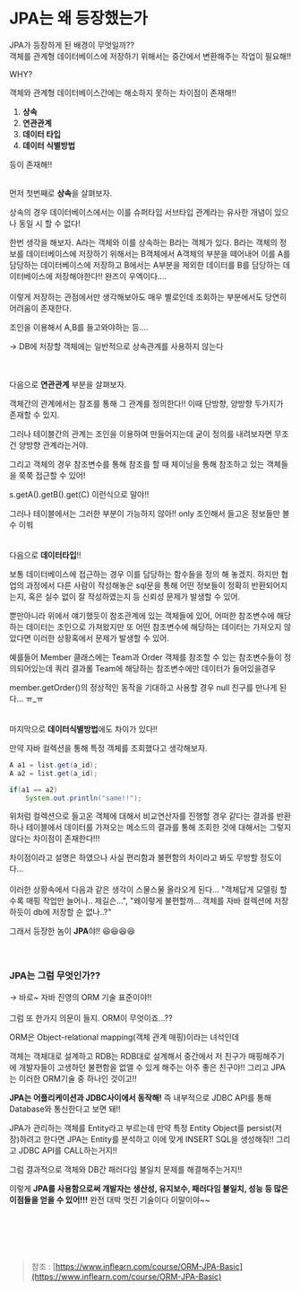 # JPA는 왜 등장했는가

JPA가 등장하게 된 배경이 무엇일까??<br/>객체를 관계형 데이터베이스에 저장하기 위해서는 중간에서 변환해주는 작업이 필요해!!

WHY?

객체와 관계형 데이터베이스간에는 해소하지 못하는 차이점이 존재해!!

1. **상속**
2. **연관관계**
3. **데이터 타입**
4. **데이터 식별방법**

등이 존재해!!<br/><br/>

먼저 첫번째로 **상속**을 살펴보자.

상속의 경우 데이터베이스에서는 이를 슈퍼타입 서브타입 관계라는 유사한 개념이 있으나 동일 시 할 수 없다!

한번 생각을 해보자. A라는 객체와 이를 상속하는 B라는 객체가 있다. B라는 객체의 정보를 데이터베이스에 저장하기 위해서는 B객체에서 A객체의 부분을 떼어내어 이를 A를 담당하는 데이터베이스에 저장하고 B에서는 A부분을 제외한 데이터를 B를 담당하는 데이터베이스에 저장해야한다!! 완즈이 우엑이다.... <br/><br/>
이렇게 저장하는 관점에서만 생각해보아도 매우 별로인데 조회하는 부분에서도 당연히 어려움이 존재한다.

조인을 이용해서 A,B를 들고와야하는 등....

→ DB에 저장할 객체에는 일반적으로 상속관계를 사용하지 않는다<br/><br/><br/>

다음으로 **연관관계** 부분을 살펴보자.

객체간의 관계에서는 참조를 통해 그 관계를 정의한다!! 이때 단방향, 양방향 두가지가 존재할 수 있지.

그러나 테이블간의 관계는 조인을 이용하여 만들어지는데 굳이 정의를 내려보자면 무조건 양방향 관계라는거야.

그리고 객체의 경우 참조변수를 통해 참조를 할 때 체이닝을 통해 참조하고 있는 객체들을 쭉쭉 접근할 수 있어!

s.getA().getB().get(C) 이런식으로 말야!!

그러나 테이블에서는 그러한 부분이 가능하지 않아!! only 조인해서 들고온 정보들만 볼 수 이쒀
<br/><br/><br/>
다음으로 **데이터타입**!!

보통 데이터베이스에 접근하는 경우 이를 담당하는 함수들을 정의 해 놓겠지. 하지만 협업의 과정에서 다른 사람이 작성해놓은 sql문을 통해 어떤 정보들이 정확히 반환되어지는지, 혹은 실수 없이 잘 작성하였는지 등 신뢰성 문제가 발생할 수 있어.

뿐만아니라 위에서 얘기했듯이 참조관계에 있는 객체들에 있어, 어떠한 참조변수에 해당하는 데이터는 조인으로 가져왔지만 또 어떤 참조변수에 해당하는 데이터는 가져오지 않았다면 이러한 상황혹에서 문제가 발생할 수 있어.

예를들어 Member 클래스에는 Team과 Order 객체를 참조할 수 있는 참조변수들이 정의되어있는데 쿼리 결과롤 Team에 해당하는 참조변수에만 데이터가 들어있을경우

member.getOrder()의 정상적인 동작을 기대하고 사용할 경우 null 친구를 만나게 된다... ㅠ\_ㅠ
<br/><br/><br/>
마지막으로 **데이터식별방법**에도 차이가 있다!!

만약 자바 컬렉션을 통해 특정 객체를 조회했다고 생각해보자.

```java
A a1 = list.get(a_id);
A a2 = list.get(a_id);

if(a1 == a2)
	System.out.println("same!!");
```

위처럼 컬렉션으로 들고온 객체에 대해서 비교연산자를 진행할 경우 같다는 결과를 반환하나 테이블에서 데이터를 가져오는 메소드의 결과를 통해 조회한 것에 대해서는 그렇지 않다는 차이점이 존재한다!!!

차이점이라고 설명은 하였으나 사실 편리함과 불편함의 차이라고 봐도 무방할 정도이다...
<br/><br/>
이러한 상황속에서 다음과 같은 생각이 스물스물 올라오게 된다... "객체답게 모델링 할수록 매핑 작업만 늘어나.. 제길슨...", "왜이렇게 불편할까... 객체를 자바 컬렉션에 저장하듯이 db에 저장할 순 없나..?"

그래서 등장한 놈이 **JPA**야!! 😆😆😆😆
<br/><br/><br/>

### JPA는 그럼 무엇인가??

→ 바로~ 자바 진영의 ORM 기술 표준이야!!
<br/><br/>
그럼 또 한가지 의문이 들지. ORM이 무엇이죠...??

ORM은 Object-relational mapping(객체 관계 매핑)이라는 녀석인데

객체는 객체대로 설계하고 RDB는 RDB대로 설계해서 중간에서 저 친구가 매핑해주기에 개발자들이 고생하던 불편함을 없앨 수 있게 해주는 아주 좋은 친구야!! 그리고 JPA는 이러한 ORM기술 중 하나인 것이고!!

**JPA는 어플리케이션과 JDBC사이에서 동작해!** 즉 내부적으로 JDBC API를 통해 Database와 통신한다고 보면 돼!!

JPA가 관리하는 객체를 Entity라고 부르는데 만약 특정 Entity Object를 persist(저장)하려고 한다면 JPA는 Entity를 분석하고 이에 맞게 INSERT SQL을 생성해줘!! 그리고 JDBC API를 CALL하는거지!!

그럼 결과적으로 객체와 DB간 패러다임 불일치 문제를 해결해주는거지!!

이렇게 **JPA를 사용함으로써 개발자는 생산성, 유지보수, 패러다임 불일치, 성능 등 많은 이점들을 얻을 수 있어!!!** 완전 대박 멋진 기술이다 이말이야~~
<br/><br/><br/><br/><br/><br/>

> 참조 : [https://www.inflearn.com/course/ORM-JPA-Basic](https://www.inflearn.com/course/ORM-JPA-Basic)

